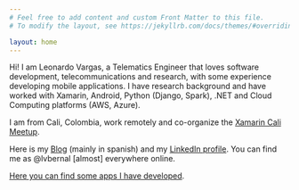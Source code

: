 ```yaml
---
# Feel free to add content and custom Front Matter to this file.
# To modify the layout, see https://jekyllrb.com/docs/themes/#overriding-theme-defaults

layout: home
---
```


Hi! I am Leonardo Vargas, a Telematics Engineer that loves software development, telecommunications and research, with some experience developing mobile applications. I have research background and have worked with Xamarin, Android, Python (Django, Spark), .NET and Cloud Computing platforms (AWS, Azure).

I am from Cali, Colombia, work remotely and co-organize the [Xamarin Cali Meetup](https://www.meetup.com/Xamarin-Cali/).

Here is my [Blog](https://blog.lvbernal.com/) (mainly in spanish) and my [LinkedIn profile](https://www.linkedin.com/in/lvbernal/). You can find me as @lvbernal [almost] everywhere online.

[Here you can find some apps I have developed](/apps).
